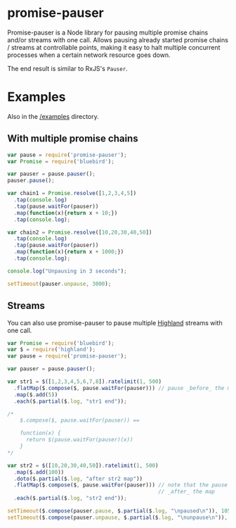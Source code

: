 # promise-pauser

Promise-pauser is a Node library for pausing multiple promise chains and/or streams with one call. Allows pausing already started promise chains / streams at controllable points, making it easy to halt multiple concurrent processes when a certain network resource goes down.

The end result is similar to RxJS's `Pauser`.

# Examples

Also in the [/examples](/examples) directory.

## With multiple promise chains

```javascript
var pause = require('promise-pauser');
var Promise = require('bluebird');

var pauser = pause.pauser();
pauser.pause();

var chain1 = Promise.resolve([1,2,3,4,5])
  .tap(console.log)
  .tap(pause.waitFor(pauser))
  .map(function(x){return x + 10;})
  .tap(console.log);

var chain2 = Promise.resolve([10,20,30,40,50])
  .tap(console.log)
  .tap(pause.waitFor(pauser))
  .map(function(x){return x + 1000;})
  .tap(console.log);

console.log("Unpausing in 3 seconds");

setTimeout(pauser.unpause, 3000);

```

## Streams

You can also use promise-pauser to pause multiple [Highland](http://highlandjs.org/) streams with one call.

```javascript
var Promise = require('bluebird');
var $ = require('highland');
var pause = require('promise-pauser');

var pauser = pause.pauser();

var str1 = $([1,2,3,4,5,6,7,8]).ratelimit(1, 500)
  .flatMap($.compose($, pause.waitFor(pauser))) // pause _before_ the map
  .map($.add(5))
  .each($.partial($.log, "str1 end"));

/*
    $.compose($, pause.waitFor(pauser)) ==

    function(x) {
      return $(pause.waitFor(pauser)(x))
    }
*/

var str2 = $([10,20,30,40,50]).ratelimit(1, 500)
  .map($.add(100))
  .doto($.partial($.log, "after str2 map"))
  .flatMap($.compose($, pause.waitFor(pauser))) // note that the pause is 
                                                // _after_ the map
  .each($.partial($.log, "str2 end"));

setTimeout($.compose(pauser.pause, $.partial($.log, "\npaused\n")), 1050);
setTimeout($.compose(pauser.unpause, $.partial($.log, "\nunpause\n")), 3000);

```